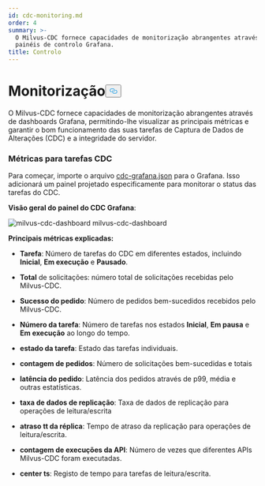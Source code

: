 ```yaml
---
id: cdc-monitoring.md
order: 4
summary: >-
  O Milvus-CDC fornece capacidades de monitorização abrangentes através de
  painéis de controlo Grafana.
title: Controlo
---
```

<h1 id="Monitoring" class="common-anchor-header">Monitorização<button data-href="#Monitoring" class="anchor-icon" translate="no">
      <svg translate="no"
        aria-hidden="true"
        focusable="false"
        height="20"
        version="1.1"
        viewBox="0 0 16 16"
        width="16"
      >
        <path
          fill="#0092E4"
          fill-rule="evenodd"
          d="M4 9h1v1H4c-1.5 0-3-1.69-3-3.5S2.55 3 4 3h4c1.45 0 3 1.69 3 3.5 0 1.41-.91 2.72-2 3.25V8.59c.58-.45 1-1.27 1-2.09C10 5.22 8.98 4 8 4H4c-.98 0-2 1.22-2 2.5S3 9 4 9zm9-3h-1v1h1c1 0 2 1.22 2 2.5S13.98 12 13 12H9c-.98 0-2-1.22-2-2.5 0-.83.42-1.64 1-2.09V6.25c-1.09.53-2 1.84-2 3.25C6 11.31 7.55 13 9 13h4c1.45 0 3-1.69 3-3.5S14.5 6 13 6z"
        ></path>
      </svg>
    </button></h1><p>O Milvus-CDC fornece capacidades de monitorização abrangentes através de dashboards Grafana, permitindo-lhe visualizar as principais métricas e garantir o bom funcionamento das suas tarefas de Captura de Dados de Alterações (CDC) e a integridade do servidor.</p>
<h3 id="Metrics-for-CDC-tasks" class="common-anchor-header">Métricas para tarefas CDC</h3><p>Para começar, importe o arquivo <a href="https://github.com/zilliztech/milvus-cdc/blob/main/server/configs/cdc-grafana.json">cdc-grafana.json</a> para o Grafana. Isso adicionará um painel projetado especificamente para monitorar o status das tarefas do CDC.</p>
<p><strong>Visão geral do painel do CDC Grafana</strong>:</p>
<p>
  
   <span class="img-wrapper"> <img translate="no" src="/docs/v2.4.x/assets/milvus-cdc-dashboard.png" alt="milvus-cdc-dashboard" class="doc-image" id="milvus-cdc-dashboard" />
   </span> <span class="img-wrapper"> <span>milvus-cdc-dashboard</span> </span></p>
<p><strong>Principais métricas explicadas:</strong></p>
<ul>
<li><p><strong>Tarefa</strong>: Número de tarefas do CDC em diferentes estados, incluindo <strong>Inicial</strong>, <strong>Em execução</strong> e <strong>Pausado</strong>.</p></li>
<li><p><strong>Total</strong> de solicitações: número total de solicitações recebidas pelo Milvus-CDC.</p></li>
<li><p><strong>Sucesso do pedido</strong>: Número de pedidos bem-sucedidos recebidos pelo Milvus-CDC.</p></li>
<li><p><strong>Número da tarefa</strong>: Número de tarefas nos estados <strong>Inicial</strong>, <strong>Em pausa</strong> e <strong>Em execução</strong> ao longo do tempo.</p></li>
<li><p><strong>estado da tarefa</strong>: Estado das tarefas individuais.</p></li>
<li><p><strong>contagem de pedidos</strong>: Número de solicitações bem-sucedidas e totais</p></li>
<li><p><strong>latência do pedido</strong>: Latência dos pedidos através de p99, média e outras estatísticas.</p></li>
<li><p><strong>taxa de dados de replicação</strong>: Taxa de dados de replicação para operações de leitura/escrita</p></li>
<li><p><strong>atraso tt da réplica</strong>: Tempo de atraso da replicação para operações de leitura/escrita.</p></li>
<li><p><strong>contagem de execuções da API</strong>: Número de vezes que diferentes APIs Milvus-CDC foram executadas.</p></li>
<li><p><strong>center ts</strong>: Registo de tempo para tarefas de leitura/escrita.</p></li>
</ul>
